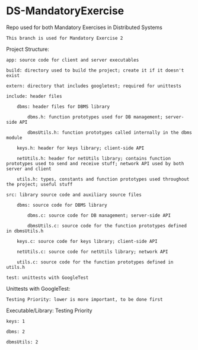 # DS-MandatoryExercise
Repo used for both Mandatory Exercises in Distributed Systems

    This branch is used for Mandatory Exercise 2

Project Structure:

    app: source code for client and server executables

    build: directory used to build the project; create it if it doesn't exist

    extern: directory that includes googletest; required for unittests

    include: header files

        dbms: header files for DBMS library

            dbms.h: function prototypes used for DB management; server-side API

            dbmsUtils.h: function prototypes called internally in the dbms module

        keys.h: header for keys library; client-side API
        
        netUtils.h: header for netUtils library; contains function prototypes used to send and receive stuff; network API used by both server and client

        utils.h: types, constants and function prototypes used throughout the project; useful stuff

    src: library source code and auxiliary source files

        dbms: source code for DBMS library
    
            dbms.c: source code for DB management; server-side API
    
            dbmsUtils.c: source code for the function prototypes defined in dbmsUtils.h
    
        keys.c: source code for keys library; client-side API
        
        netUtils.c: source code for netUtils library; network API
    
        utils.c: source code for the function prototypes defined in utils.h

    test: unittests with GoogleTest
        

Unittests with GoogleTest:

    Testing Priority: lower is more important, to be done first

Executable/Library: Testing Priority
    
    keys: 1

    dbms: 2
    
    dbmsUtils: 2
